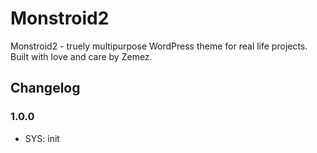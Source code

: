# Monstroid2
Monstroid2 - truely multipurpose WordPress theme for real life projects. Built with love and care by Zemez.

## Changelog

### 1.0.0
- SYS: init
